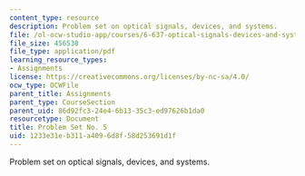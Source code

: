 ```yaml
---
content_type: resource
description: Problem set on optical signals, devices, and systems.
file: /ol-ocw-studio-app/courses/6-637-optical-signals-devices-and-systems-spring-2003/1233e31eb311a4096d8f58d253691d1f_6637PSET5.pdf
file_size: 456538
file_type: application/pdf
learning_resource_types:
- Assignments
license: https://creativecommons.org/licenses/by-nc-sa/4.0/
ocw_type: OCWFile
parent_title: Assignments
parent_type: CourseSection
parent_uid: 86d92fc3-24e4-6b13-35c3-ed97626b1da0
resourcetype: Document
title: Problem Set No. 5
uid: 1233e31e-b311-a409-6d8f-58d253691d1f
---
```

Problem set on optical signals, devices, and systems.